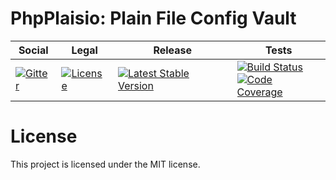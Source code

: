 # PhpPlaisio: Plain File Config Vault

<table>
<thead>
<tr>
<th>Social</th>
<th>Legal</th>
<th>Release</th>
<th>Tests</th>
</tr>
</thead>
<tbody>
<tr>
<td>
<a href="https://gitter.im/PhpPlaisio/PhpPlaisio"><img src="https://badges.gitter.im/PhpPlaisio/PhpPlaisio.svg" alt="Gitter"/></a>
</td>
<td>
<a href="https://packagist.org/packages/plaisio/config-vault-plain-file"><img src="https://poser.pugx.org/plaisio/config-vault-plain-file/license" alt="License"/></a>
</td>
<td>
<a href="https://packagist.org/packages/plaisio/config-vault-plain-file"><img src="https://poser.pugx.org/plaisio/config-vault-plain-file/v/stable" alt="Latest Stable Version"/></a>
</td>
<td>
<a href="https://github.com/PhpPlaisio/config-vault-plain-file/actions/workflows/unit.yml"><img src="https://github.com/PhpPlaisio/config-vault-plain-file/actions/workflows/unit.yml/badge.svg" alt="Build Status"/></a><br/>
<a href="https://codecov.io/gh/PhpPlaisio/config-vault-plain-file"><img src="https://codecov.io/gh/PhpPlaisio/config-vault-plain-file/branch/master/graph/badge.svg" alt="Code Coverage"/></a>
</td>
</tr>
</tbody>
</table>

#  License

This project is licensed under the MIT license.

